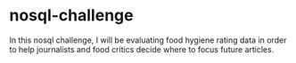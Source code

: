 # nosql-challenge
In this nosql challenge, I will be evaluating food hygiene rating data in order to help journalists and food critics decide where to focus future articles.
